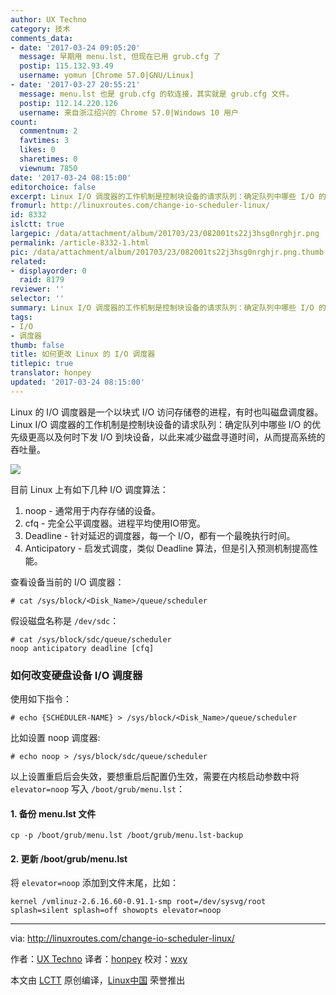 ```yaml
---
author: UX Techno
category: 技术
comments_data:
- date: '2017-03-24 09:05:20'
  message: 早期用 menu.lst, 但现在已用 grub.cfg 了
  postip: 115.132.93.49
  username: yomun [Chrome 57.0|GNU/Linux]
- date: '2017-03-27 20:55:21'
  message: menu.lst 也是 grub.cfg 的软连接，其实就是 grub.cfg 文件。
  postip: 112.14.220.126
  username: 来自浙江绍兴的 Chrome 57.0|Windows 10 用户
count:
  commentnum: 2
  favtimes: 3
  likes: 0
  sharetimes: 0
  viewnum: 7850
date: '2017-03-24 08:15:00'
editorchoice: false
excerpt: Linux I/O 调度器的工作机制是控制块设备的请求队列：确定队列中哪些 I/O 的优先级更高以及何时下发 I/O 到块设备，以此来减少磁盘寻道时间，从而提高系统的吞吐量。
fromurl: http://linuxroutes.com/change-io-scheduler-linux/
id: 8332
islctt: true
largepic: /data/attachment/album/201703/23/082001ts22j3hsg0nrghjr.png
permalink: /article-8332-1.html
pic: /data/attachment/album/201703/23/082001ts22j3hsg0nrghjr.png.thumb.jpg
related:
- displayorder: 0
  raid: 8179
reviewer: ''
selector: ''
summary: Linux I/O 调度器的工作机制是控制块设备的请求队列：确定队列中哪些 I/O 的优先级更高以及何时下发 I/O 到块设备，以此来减少磁盘寻道时间，从而提高系统的吞吐量。
tags:
- I/O
- 调度器
thumb: false
title: 如何更改 Linux 的 I/O 调度器
titlepic: true
translator: honpey
updated: '2017-03-24 08:15:00'
---
```


Linux 的 I/O 调度器是一个以块式 I/O 访问存储卷的进程，有时也叫磁盘调度器。Linux I/O 调度器的工作机制是控制块设备的请求队列：确定队列中哪些 I/O 的优先级更高以及何时下发 I/O 到块设备，以此来减少磁盘寻道时间，从而提高系统的吞吐量。


![](/data/attachment/album/201703/23/082001ts22j3hsg0nrghjr.png)


目前 Linux 上有如下几种 I/O 调度算法：


1. noop - 通常用于内存存储的设备。
2. cfq - 完全公平调度器。进程平均使用IO带宽。
3. Deadline - 针对延迟的调度器，每一个 I/O，都有一个最晚执行时间。
4. Anticipatory - 启发式调度，类似 Deadline 算法，但是引入预测机制提高性能。


查看设备当前的 I/O 调度器：



```
# cat /sys/block/<Disk_Name>/queue/scheduler

```

假设磁盘名称是 `/dev/sdc`：



```
# cat /sys/block/sdc/queue/scheduler
noop anticipatory deadline [cfq]

```

### 如何改变硬盘设备 I/O 调度器


使用如下指令：



```
# echo {SCHEDULER-NAME} > /sys/block/<Disk_Name>/queue/scheduler

```

比如设置 noop 调度器:



```
# echo noop > /sys/block/sdc/queue/scheduler

```

以上设置重启后会失效，要想重启后配置仍生效，需要在内核启动参数中将 `elevator=noop` 写入 `/boot/grub/menu.lst`：


#### 1. 备份 menu.lst 文件



```
cp -p /boot/grub/menu.lst /boot/grub/menu.lst-backup

```

#### 2. 更新 /boot/grub/menu.lst


将 `elevator=noop` 添加到文件末尾，比如：



```
kernel /vmlinuz-2.6.16.60-0.91.1-smp root=/dev/sysvg/root splash=silent splash=off showopts elevator=noop

```



---


via: <http://linuxroutes.com/change-io-scheduler-linux/>


作者：[UX Techno](http://linuxroutes.com/change-io-scheduler-linux/) 译者：[honpey](https://github.com/honpey) 校对：[wxy](https://github.com/wxy)


本文由 [LCTT](https://github.com/LCTT/TranslateProject) 原创编译，[Linux中国](https://linux.cn/) 荣誉推出